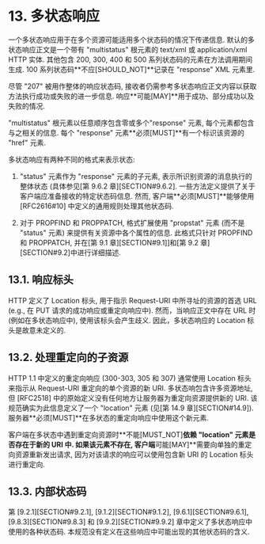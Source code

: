 # 13. 多状态响应

一个多状态响应用于在多个资源可能适用多个状态码的情况下传递信息. 默认的多状态响应正文是一个带有
"multistatus" 根元素的 text/xml 或 application/xml HTTP 实体.
其他包含 200, 300, 400 和 500 系列状态码的元素在方法调用期间生成.
100 系列状态码**不应[SHOULD_NOT]**记录在 "response" XML 元素里.

尽管 "207" 被用作整体的响应状态码,
接收者仍需参考多状态响应正文内容以获取方法执行成功或失败的进一步信息.
响应**可能[MAY]**用于成功、部分成功以及失败的情况.

"multistatus" 根元素以任意顺序包含零或多个"response" 元素, 每个元素都包含与之相关的信息.
每个 "response" 元素**必须[MUST]**有一个标识该资源的 "href" 元素.

多状态响应有两种不同的格式来表示状态:

1. "status" 元素作为 "response" 元素的子元素, 表示所识别资源的消息执行的整体状态
   (具体参见[第 9.6.2 章][SECTION#9.6.2].
   一些方法定义提供了关于客户端应准备接收的特定状态码信息. 然而,
   客户端**必须[MUST]**能够使用 [RFC2616#10] 中定义的通用规则处理其他状态码.

2. 对于 PROPFIND 和 PROPPATCH,
   格式扩展使用 "propstat" 元素 (而不是 "status" 元素) 来提供有关资源中各个属性的信息.
   此格式只针对 PROPFIND 和 PROPPATCH,
   并在[第 9.1 章][SECTION#9.1]]和[第 9.2 章][SECTION#9.2]中进行详细描述.

## 13.1. 响应标头

HTTP 定义了 Location 标头, 用于指示 Request-URI 中所寻址的资源的首选 URL
(e.g., 在 PUT 请求的成功响应或重定向响应中).
然而，当响应正文中存在 URL 时 (例如在多状态响应中), 使用该标头会产生歧义.
因此，多状态响应的 Location 标头是故意未定义的.

## 13.2. 处理重定向的子资源

HTTP 1.1 中定义的重定向响应 (300-303, 305 和 307) 通常使用 Location 标头来指示从
Request-URI 重定向的单个资源的新 URI. 多状态响包含许多资源地址,
但 [RFC2518] 中的原始定义没有任何地方让服务器为重定向资源提供新的 URI.
该规范确实为此信息定义了一个 "location" 元素 (见[第 14.9 章][SECTION#14.9]).
服务器**必须[MUST]**在多状态的重定向响应中使用这个新元素.

客户端在多状态中遇到重定向资源时**不能[MUST_NOT]**依赖 "location" 元素是否存在于新的
URI 中. 如果该元素不存在, 客户端**可能[MAY]**需要向单独的重定向资源重新发出请求,
因为对该请求的响应可以使用包含新 URI 的 Location 标头进行重定向.

## 13.3. 内部状态码

第 [9.2.1][SECTION#9.2.1], [9.1.2][SECTION#9.1.2],
[9.6.1][SECTION#9.6.1], [9.8.3][SECTION#9.8.3] 和 [9.9.2][SECTION#9.9.2]
章中定义了多状态响应中使用的各种状态码. 本规范没有定义在这些响应中可能出现的其他状态码的含义.
